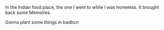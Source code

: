 In the Indian food place, the one I went to while I was homeless. It brought back some Memoires. 

Gonna plant some things in badbcn